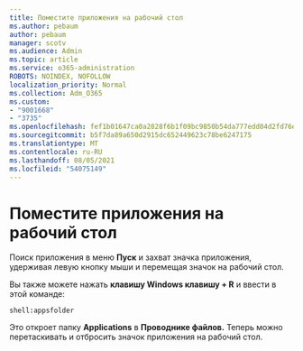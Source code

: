 ```yaml
---
title: Поместите приложения на рабочий стол
ms.author: pebaum
author: pebaum
manager: scotv
ms.audience: Admin
ms.topic: article
ms.service: o365-administration
ROBOTS: NOINDEX, NOFOLLOW
localization_priority: Normal
ms.collection: Adm_O365
ms.custom:
- "9001668"
- "3735"
ms.openlocfilehash: fef1b01647ca0a2828f6b1f09bc9850b54da777edd04d2fd76e6c79579fbefcc
ms.sourcegitcommit: b5f7da89a650d2915dc652449623c78be6247175
ms.translationtype: MT
ms.contentlocale: ru-RU
ms.lasthandoff: 08/05/2021
ms.locfileid: "54075149"
---
```

# <a name="put-apps-on-the-desktop"></a>Поместите приложения на рабочий стол

Поиск приложения в меню **Пуск** и захват значка приложения, удерживая левую кнопку мыши и перемещая значок на рабочий стол.

Вы также можете нажать **клавишу Windows клавишу + R** и ввести в этой команде:

`shell:appsfolder`

Это откроет папку **Applications** в **Проводнике файлов.** Теперь можно перетаскивать и отбросить значок приложения на рабочий стол.
